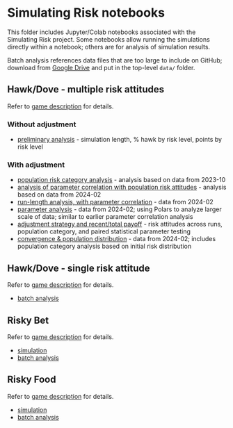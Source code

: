 # Simulating Risk notebooks

This folder includes Jupyter/Colab notebooks associated with the 
Simulating Risk project.  Some notebooks allow running the simulations 
directly within a notebook; others are for analysis of simulation results.

Batch analysis references data files that are too large to include on GitHub;
download from [Google Drive](https://drive.google.com/drive/folders/1ASQ9_IqeBHhyyFzuqcrWtdebdLiwqQp2)
and put in the top-level `data/` folder.

## Hawk/Dove - multiple risk attitudes

Refer to [game description](../simulatingrisk/hawkdovemulti) for details.

### Without adjustment

* [preliminary analysis](hawkdovemulti_noadjust/hawkdove_variable_r_analysis.ipynb) - simulation length, % hawk by risk level, points by risk level

### With adjustment

* [population risk category analysis](hawkdovemulti_adjust/hawkdovevar_population_risk_category.ipynb) - analysis based on data from 2023-10
* [analysis of parameter correlation with population risk attitudes](hawkdovemulti_adjust/hawkdovemulti_agentrisktotals.ipynb) - analysis based on data from 2024-02
* [run-length analysis, with parameter correlation](notebooks/hawkdovemulti_adjust/hawkdovemulti_runlength.ipynb) - data from 2024-02
* [parameter analysis](hawkdovemulti_adjust/hawkdovemulti_polars.ipynb) - data from 2024-02; using Polars to analyze larger scale of data; similar to earlier parameter correlation analysis
* [adjustment strategy and recent/total payoff](hawkdovemulti_adjust/hdm_analysis.ipynb) - risk attitudes across runs, population category, and paired statistical parameter testing 
* [convergence & population distribution](hawkdovemulti_adjust/hdm_c7_riskdistribution.ipynb) - data from 2024-02; includes population category analysis based on initial risk distribution

## Hawk/Dove - single risk attitude 

Refer to [game description](../simulatingrisk/hawkdove) for details.

* [batch analysis](hakwdove_single_r/hawkdove_single_r_analysis.ipynb)


## Risky Bet

Refer to [game description](../simulatingrisk/risky_bet) for details.

* [simulation](riskybet/riskybet_simulation.ipynb)
* [batch analysis](riskybet/riskybet_batch_analysis.ipynb)

## Risky Food

Refer to [game description](../simulatingrisk/risky_food) for details.

* [simulation](riskyfood/riskyfood_simulation.ipynb)
* [batch analysis](riskyfood/riskyfood_batch_analysis.ipynb) 

